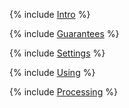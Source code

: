 {% include [Intro](_includes/cdc/intro.md) %}

{% include [Guarantees](_includes/cdc/guarantees.md) %}

{% include [Settings](_includes/cdc/settings.md) %}

{% include [Using](_includes/cdc/using.md) %}

{% include [Processing](_includes/cdc/processing.md) %}
